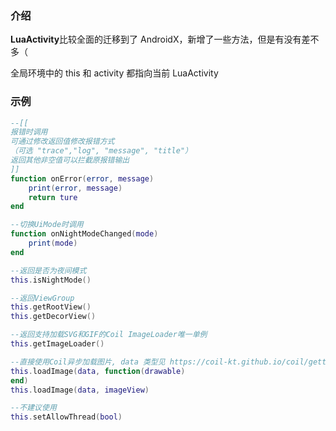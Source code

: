 ### 介绍
**LuaActivity**比较全面的迁移到了 AndroidX，新增了一些方法，但是有没有差不多（

全局环境中的 this 和 activity 都指向当前 LuaActivity

### 示例

```lua
--[[
报错时调用
可通过修改返回值修改报错方式
（可选 "trace","log", "message", "title"）
返回其他非空值可以拦截原报错输出
]]
function onError(error, message)
    print(error, message)
    return ture
end

--切换UiMode时调用
function onNightModeChanged(mode)
    print(mode)
end

--返回是否为夜间模式
this.isNightMode()

--返回ViewGroup
this.getRootView()
this.getDecorView()

--返回支持加载SVG和GIF的Coil ImageLoader唯一单例
this.getImageLoader()

--直接使用Coil异步加载图片, data 类型见 https://coil-kt.github.io/coil/getting_started/#supported-data-types
this.loadImage(data, function(drawable)
end)
this.loadImage(data, imageView)

--不建议使用
this.setAllowThread(bool)
```